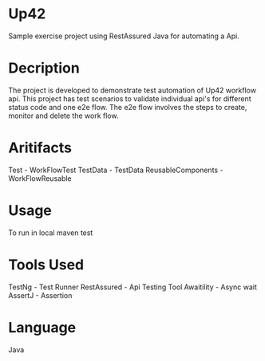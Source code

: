 # Up42
Sample exercise project using RestAssured Java for automating a Api.

# Decription
The project is developed to demonstrate test automation of Up42 workflow api. This project has test scenarios to validate individual api's for different status code and one e2e flow. The e2e flow involves the steps to create, monitor and delete the work flow.

# Aritifacts
Test - WorkFlowTest
TestData - TestData
ReusableComponents - WorkFlowReusable


# Usage
To run in local
  maven test

# Tools Used
TestNg - Test Runner
RestAssured - Api Testing Tool
Awaitility - Async wait
AssertJ - Assertion

# Language
Java
